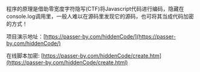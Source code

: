 程序的原理是借助零宽度字符隐写(CTF)将Javascript代码进行编码，隐藏在console.log调用里，一般人难以在源码里发现它的源码，也可将其当成代码加密的方式！

项目演示地址：[https://passer-by.com/hiddenCode/](https://passer-by.com/hiddenCode/)

在线脚本加密: [https://passer-by.com/hiddenCode/create.htm](https://passer-by.com/hiddenCode/create.html)
